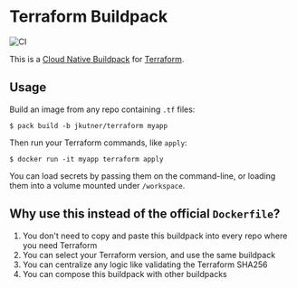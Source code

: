 # Terraform Buildpack

![CI](https://github.com/jkutner/terraform-buildpack/workflows/CI/badge.svg?branch=main&event=push)

This is a [Cloud Native Buildpack](https://buildpacks.io) for [Terraform](https://www.terraform.io/).

## Usage

Build an image from any repo containing `.tf` files:

```
$ pack build -b jkutner/terraform myapp
```

Then run your Terraform commands, like `apply`:

```
$ docker run -it myapp terraform apply
```

You can load secrets by passing them on the command-line, or loading them into a volume mounted under `/workspace`.

## Why use this instead of the official `Dockerfile`?

1. You don't need to copy and paste this buildpack into every repo where you need Terraform
1. You can select your Terraform version, and use the same buildpack
1. You can centralize any logic like validating the Terraform SHA256
1. You can compose this buildpack with other buildpacks
